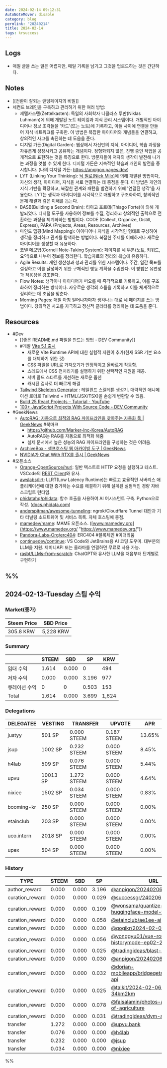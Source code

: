 ```yaml
---
date: 2024-02-14 09:12:31
AutoNoteMover: disable
category: blog
permlink: "20240214"
title: 2024-02-14
tags: krsuccess
---
```


## Logs
- 매일 글을 쓰는 일은 어렵지만, 매일 기록을 남기고 그것을 업로드하는 것은 간단하다.

## Notes
- [[전환이 잘되는 랜딩페이지의 비밀]]
- 세컨드 브레인을 구축하고 관리하기 위한 여러 방법:
	- 제텔카스텐(Zettelkasten): 독일의 사회학자 니클라스 루만(Niklas Luhmann)에 의해 개발된 노트 테이킹과 지식 관리 시스템이다. 개별적인 아이디어나 정보 조각들을 '카드'(또는 노트)에 기록하고, 이들 사이에 연결을 만들어 지식 네트워크를 구축한. 이 방법은 복잡한 아이디어와 개념들을 연결하고, 창의적인 사고를 촉진하는 데 도움을 준다.
	- 디지털 가든(Digital Garden): 웹상에서 자신만의 지식, 아이디어, 학습 과정을 자유롭게 성장시키고 공유하는 개념이다. 정형화되지 않은, 진행 중인 작업을 공개적으로 표현하는 것을 특징으로 한다. 방문자들이 저자의 생각이 발전해 나가는 과정을 엿볼 수 있게 한다. 디지털 가든은 지속적인 학습과 개인의 발전을 중시합니다. (나의 디지털 가든: https://anpigon.pages.dev)
	- LYT (Linking Your Thinking): [닉 밀로(Nick Milo)](https://www.youtube.com/@linkingyourthinking)에 의해 개발된 방법이다, 자신의 생각, 아이디어, 지식을 서로 연결하는 데 중점을 둔다. 이 방법은 개인의 지식 기반을 확장하고, 복잡한 관계와 패턴을 발견하기 위해 '연결된 생각'을 사용한다. LYT는 생각과 아이디어를 시각적으로 매핑하고 구조화하여, 창의적인 문제 해결과 깊은 이해를 돕는다.
	- BASB(Building a Second Brain): 티아고 포르테(Thiago Forte)에 의해 개발되었다. 디지털 도구를 사용하여 정보를 수집, 정리하고 창의적인 출력으로 전환하는 과정을 체계화하는 방법이다. CODE (Collect, Organize, Distill, Express), PARA (Projects, Areas, Resources, Archives)
	- 마인드 맵핑(Mind Mapping): 아이디어나 지식을 시각적인 형태로 구성하여 생각을 정리하고 관계를 탐색하는 방법이다. 복잡한 주제를 이해하거나 새로운 아이디어를 생성할 때 유용하다.
	- 코넬 메모법(Cornell Note-Taking System): 페이지를 세 부분(노트, 키워드, 요약)으로 나누어 정보를 정리한다. 학습자료의 정리와 복습에 유용하다.
	- Agile Results: 개인 생산성과 성과 관리를 위한 시스템이다. 주간, 일간 목표를 설정하고 이를 달성하기 위한 구체적인 행동 계획을 수립한다. 이 방법은 유연성과 적응성을 강조한다.
	- Flow Notes: 생각이나 아이디어가 떠오를 때 즉각적으로 기록하고, 이를 구조화하여 정리하는 방식이다. 자유로운 생각의 흐름을 기록하고 이를 체계적으로 정리하는 데 초점을 맞춘다.
	- Morning Pages: 매일 아침 일어나자마자 생각나는 대로 세 페이지를 쓰는 방법이다. 창의적인 사고를 자극하고 정신적 클러터를 정리하는 데 도움을 준다.

## Resources
- #Dev
	- [[좋은 README.md 파일을 만드는 방법 - DEV Community]]
	- #개발 [Vite 5.1 출시](https://vitejs.dev/blog/announcing-vite5-1?ref=dailydev)
		- 새로운 Vite Runtime API에 대한 실험적 지원이 추가(현재 SSR 기본 요소를 대체하기 위한 것)
		- CSS 파일을 URL로 가져오기가 안정적이고 올바르게 작동함.
		- 스레드에서 CSS 전처리기를 실행하기 위한 선택적인 지원을 제공.
		- 서버 콜드 스타트를 개선하는 새로운 옵션
		- 캐시된 검사로 더 빠르게 해결
	- [Tailwind Skeleton Generator](https://www.producthunt.com/posts/tailwind-skeleton-generator) : 테일윈드 스켈레톤 생성기. 매력적인 애니메이션 로더로 Tailwind + HTML(JSX/TSX)을 손쉽게 변환할 수 있음.
	- [Build 25 React Projects – Tutorial - YouTube](https://www.youtube.com/watch?v=5ZdHfJVAY-s)
	- [100+ JavaScript Projects With Source Code - DEV Community](https://dev.to/shantanu_jana/100-javascript-projects-with-source-code-59lo?ref=dailydev)
- #GeekNews
	- [AutoRAG: 자동으로 최적의 RAG 파이프라인을 찾아주는 자동화 툴 | GeekNews](https://news.hada.io/topic?id=13343) #북마크
		- https://github.com/Marker-Inc-Korea/AutoRAG
		- AutoRAG는 RAG를 자동으로 최적화 해줌
		- 실제 문서에서 높은 성능의 RAG 파이프라인을 구성하는 것은 어려움.
	- [ArchiveBox - 셀프호스팅 웹 아카이빙 도구 | GeekNews](https://news.hada.io/topic?id=13356)
	- [NVIDIA가 Chat With RTX를 출시 | GeekNews](https://news.hada.io/topic?id=13352)
- #오픈소스
	- [Orange-OpenSource/hurl](https://github.com/Orange-OpenSource/hurl): 일반 텍스트로 HTTP 요청을 실행하고 테스트. VSCode의 [REST Client](https://marketplace.visualstudio.com/items?itemName=humao.rest-client)와 유사.
	- [awslabs/llrt](https://github.com/awslabs/llrt): LLRT(Low Latency Runtime)는 빠르고 효율적인 서버리스 애플리케이션에 대한 증가하는 수요를 해결하기 위해 설계된 실험적인 경량 자바스크립트 런타임.
	- [phidatahq/phidata](https://github.com/phidatahq/phidata): 함수 호출을 사용하여 AI 어시스턴트 구축. Python으로 작성. ([docs.phidata.com](https://docs.phidata.com/ "https://docs.phidata.com"))
	- [anderspitman/awesome-tunneling](https://github.com/anderspitman/awesome-tunneling): ngrok/Cloudflare Tunnel 대안과 기타 터널링 소프트웨어 및 서비스 목록. 자체 호스팅에 중점.
	- [mamedev/mame](https://github.com/mamedev/mame): MAME 오픈소스. ([www.mamedev.org](https://www.mamedev.org/ "https://www.mamedev.org/"))
	- [Pandora-Labs-Org/erc404](https://github.com/Pandora-Labs-Org/erc404): ERC404 #블록체인 #이더리움
	- [continuedev/continue](https://github.com/continuedev/continue): VS Code와 JetBrains용 AI 코딩 도우미. 대부분의 LLM을 지원. 제미니API 또는 올라마를 연결하면 무료로 사용 가능.
	- [rasbt/LLMs-from-scratch](https://github.com/rasbt/LLMs-from-scratch): ChatGPT와 유사한 LLM을 처음부터 단계별로 구현하기

%%
---

## 2024-02-13-Tuesday 스팀 수익

### Market(종가)
| Steem Price | SBD Price |
| --- | --- |
| 305.8 KRW | 5,228 KRW |

### Summary
| | STEEM | SBD | SP | KRW |
| --- | --- | --- | --- |--- |
| 임대 수익 | 1.614 | 0.000 | 0 | 494 |
| 저자 수익 | 0.000 | 0.000 | 3.196 | 977 |
| 큐레이션 수익 | 0 | 0 | 0.503 | 153 |
| Total | 1.614 | 0.000 | 3.699 | 1,624 |

### Delegations
| DELEGATEE | VESTING | TRANSFER | UPVOTE | APR |
| --- | --- | --- | --- | --- |
| justyy | 501 SP | 0.000 STEEM | 0.187 STEEM | 13.65% |
| jsup | 1002 SP | 0.232 STEEM | 0.000 STEEM | 8.45% |
| h4lab | 509 SP | 0.076 STEEM | 0.000 STEEM | 5.44% |
| upvu | 10013 SP | 1.272 STEEM | 0.000 STEEM | 4.64% |
| nixiee | 1502 SP | 0.034 STEEM | 0.000 STEEM | 0.83% |
| booming-kr | 250 SP | 0.000 STEEM | 0.000 STEEM | 0.00% |
| etainclub | 203 SP | 0.000 STEEM | 0.000 STEEM | 0.00% |
| uco.intern | 2018 SP | 0.000 STEEM | 0.000 STEEM | 0.00% |
| upex | 504 SP | 0.000 STEEM | 0.000 STEEM | 0.00% |

### History
| TYPE | STEEM | SBD | SP | URL |
| --- | --- | --- | --- | --- |
| author_reward | 0.000 | 0.000 | 3.196 | [@anpigon/20240206t143533086z](https://steemit.com/@anpigon/20240206t143533086z) |
| curation_reward | 0.000 | 0.000 | 0.029 | [@successgr/240206](https://steemit.com/@successgr/240206) |
| curation_reward | 0.000 | 0.000 | 0.109 | [@wonsama/quantize-huggingface-model-to-gguf](https://steemit.com/@wonsama/quantize-huggingface-model-to-gguf) |
| curation_reward | 0.000 | 0.000 | 0.058 | [@etainclub/ae1ee-ai](https://steemit.com/@etainclub/ae1ee-ai) |
| curation_reward | 0.000 | 0.000 | 0.030 | [@gogikr/2024-02-06](https://steemit.com/@gogikr/2024-02-06) |
| curation_reward | 0.000 | 0.000 | 0.056 | [@yonggyu01/vue-router-historymode-ep02-2km](https://steemit.com/@yonggyu01/vue-router-historymode-ep02-2km) |
| curation_reward | 0.000 | 0.000 | 0.025 | [@tradingideas/blast-spin](https://steemit.com/@tradingideas/blast-spin) |
| curation_reward | 0.000 | 0.000 | 0.030 | [@anpigon/20240206t143533086z](https://steemit.com/@anpigon/20240206t143533086z) |
| curation_reward | 0.000 | 0.000 | 0.032 | [@dorian-mobileapp/bridgegetaccountposts-api](https://steemit.com/@dorian-mobileapp/bridgegetaccountposts-api) |
| curation_reward | 0.000 | 0.000 | 0.025 | [@talkit/2024-02-06-12643220-34km2km](https://steemit.com/@talkit/2024-02-06-12643220-34km2km) |
| curation_reward | 0.000 | 0.000 | 0.078 | [@faisalamin/photos-at-university-of-agriculture](https://steemit.com/@faisalamin/photos-at-university-of-agriculture) |
| curation_reward | 0.000 | 0.000 | 0.031 | [@tradingideas/dym-airdrop](https://steemit.com/@tradingideas/dym-airdrop) |
| transfer | 1.272 | 0.000 | 0.000 | [@upvu.bank](https://steemit.com/@upvu.bank) |
| transfer | 0.076 | 0.000 | 0.000 | [@h4lab](https://steemit.com/@h4lab) |
| transfer | 0.232 | 0.000 | 0.000 | [@jsup](https://steemit.com/@jsup) |
| transfer | 0.034 | 0.000 | 0.000 | [@nixiee](https://steemit.com/@nixiee) |

%%


